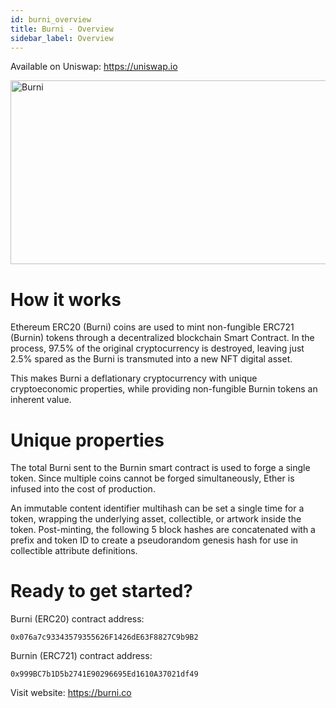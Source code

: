 ```yaml
---
id: burni_overview
title: Burni - Overview
sidebar_label: Overview
---
```


Available on Uniswap: https://uniswap.io

<img src="https://vimlabs.com/img/article_assets/burni_overview-header.png" alt="Burni" width="1280" height="588" style="width:640px;height:294px" />

# How it works

Ethereum ERC20 (Burni) coins are used to mint non-fungible ERC721 (Burnin) tokens through a decentralized blockchain Smart Contract. In the process, 97.5% of the original cryptocurrency is destroyed, leaving just 2.5% spared as the Burni is transmuted into a new NFT digital asset.

This makes Burni a deflationary cryptocurrency with unique cryptoeconomic properties, while providing non-fungible Burnin tokens an inherent value.

# Unique properties

The total Burni sent to the Burnin smart contract is used to forge a single token. Since multiple coins cannot be forged simultaneously, Ether is infused into the cost of production.

An immutable content identifier multihash can be set a single time for a token, wrapping the underlying asset, collectible, or artwork inside the token. Post-minting, the following 5 block hashes are concatenated with a prefix and token ID to create a pseudorandom genesis hash for use in collectible attribute definitions.

# Ready to get started?

Burni (ERC20) contract address:

```
0x076a7c93343579355626F1426dE63F8827C9b9B2
```

Burnin (ERC721) contract address:

```
0x999BC7b1D5b2741E90296695Ed1610A37021df49
```

Visit website:
https://burni.co
